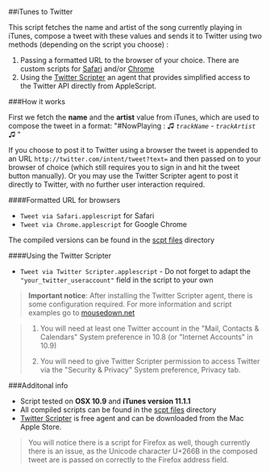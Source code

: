 ##iTunes to Twitter 

This script fetches the name and artist of the song currently playing in iTunes, compose a tweet with these values and sends it to Twitter using two methods (depending on the script you choose) : 

1. Passing a formatted URL to the browser of your choice. There are custom scripts for [Safari]() and/or [Chrome]() 
2. Using the [Twitter Scripter](itunes.apple.com/us/app/twitter-scripter/id645249778?mt=12) an agent that provides simplified access to the Twitter API directly from AppleScript.


###How it works

First we fetch the **name** and the **artist** value from iTunes, which are used to compose the tweet in a format: "#NowPlaying : ♫ _`trackName` - `trackArtist`_ ♫ "

If you choose to post it to Twitter using a browser the tweet is appended to an URL `http://twitter.com/intent/tweet?text=` and then passed on to your browser of choice (which still requires you to sign in and hit the tweet button manually). Or you may use the Twitter Scripter agent to post it directly to Twitter, with no further user interaction required.  

####Formatted URL for browsers

* `Tweet via Safari.applescript` for Safari 
* `Tweet via Chrome.applescript` for Google Chrome 
  
The compiled versions can be found in the [scpt files](https://github.com/nrollr/applescript/tree/master/iTunes_to_twitter/scpt%20files) directory

 
####Using the Twitter Scripter

* `Tweet via Twitter Scripter.applescript` - Do not forget to adapt the `"your_twitter_useraccount"` field in the script to your own

> **Important notice**: After installing the Twitter Scripter agent, there is some configuration required. For more information and script examples go to [mousedown.net](http://mousedown.net/mouseware/TwitterScripter_Examples.html)

> 1. You will need at least one Twitter account in the "Mail, Contacts & Calendars" System preference in 10.8 (or "Internet Accounts" in 10.9)
> 
> 2. You will need to give Twitter Scripter permission to access Twitter via the "Security & Privacy" System preference, Privacy tab.




###Additonal info
* Script tested on **OSX 10.9** and **iTunes version 11.1.1** 
* All compiled scripts can be found in the [scpt files](https://github.com/nrollr/applescript/tree/master/iTunes_to_twitter/scpt%20files) directory
* [Twitter Scripter](itunes.apple.com/us/app/twitter-scripter/id645249778?mt=12) is free agent and can be downloaded from the Mac Apple Store.



> You will notice there is a script for Firefox as well, though currently there is an issue, as the Unicode character U+266B in the composed tweet are is passed on correctly to the Firefox address field. 